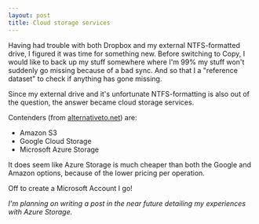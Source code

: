 ```yaml
---
layout: post
title: Cloud storage services
---
```


Having had trouble with both Dropbox and my external NTFS-formatted drive, I figured it was time for something new. Before switching to Copy, I would like to back up my stuff somewhere where I'm 99% my stuff won't suddenly go missing because of a bad sync. And so that I a "reference dataset" to check if anything has gone missing.

Since my external drive and it's unfortunate NTFS-formatting is also out of the question, the answer became cloud storage services. 

Contenders (from [alternativeto.net]) are:

- Amazon S3
- Google Cloud Storage
- Microsoft Azure Storage


It does seem like Azure Storage is much cheaper than both the Google and Amazon options, because
of the lower pricing per operation.

Off to create a Microsoft Account I go!

_I'm planning on writing a post in the near future detailing my experiences with Azure Storage._


[alternativeto.net]: https://alternativeto.net/software/amazon-simple-storage-service-amazon-s3-/
